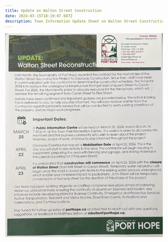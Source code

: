 ```yaml
---
title: Update on Walton Street Construction
date: 2024-03-15T18:19:07.607Z
description: Town Information Update Sheet on Walton Street Construction
---
```

![road construction document](road-construction.webp "Road Construction Info")
